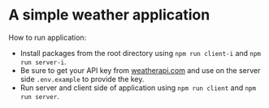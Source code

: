 # A simple weather application

How to run application:

- Install packages from the root directory using `npm run client-i` and `npm run server-i`.
- Be sure to get your API key from [weatherapi.com](https://www.weatherapi.com/) and use on the server side `.env.example` to provide the key.
- Run server and client side of application using `npm run client` and `npm run server`.
